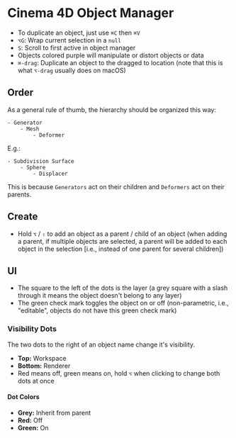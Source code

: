 # Cinema 4D Object Manager

- To duplicate an object, just use `⌘C` then `⌘V`
- `⌥G`: Wrap current selection in a `null`
- `S`: Scroll to first active in object manager
- Objects colored purple will manipulate or distort objects or data
- `⌘-drag`: Duplicate an object to the dragged to location (note that this is what `⌥-drag` usually does on macOS)

## Order

As a general rule of thumb, the hierarchy should be organized this way:

```
- Generator
    - Mesh
        - Deformer
```

E.g.:

```
- Subdivision Surface
    - Sphere
        - Displacer
```

This is because `Generators` act on their children and `Deformers` act on their parents.

## Create

- Hold `⌥` / `⇧` to add an object as a parent / child of an object (when adding a parent, if multiple objects are selected, a parent will be added to each object in the selection [i.e., instead of one parent for several children])

## UI

- The square to the left of the dots is the layer (a grey square with a slash through it means the object doesn't belong to any layer)
- The green check mark toggles the object on or off (non-parametric, i.e., "editable", objects do not have this green check mark)

### Visibility Dots

The two dots to the right of an object name change it's visibility.

- **Top:** Workspace
- **Bottom:** Renderer
- Red means off, green means on, hold `⌥` when clicking to change both dots at once

#### Dot Colors

- **Grey:** Inherit from parent
- **Red:** Off
- **Green:** On

